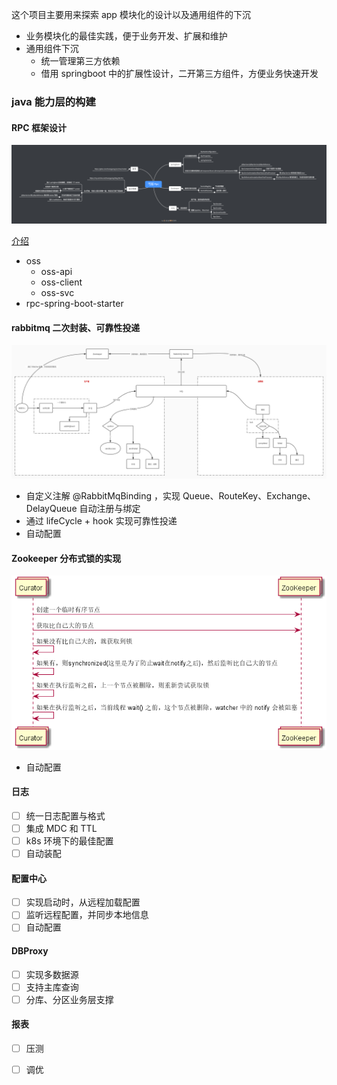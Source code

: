 
这个项目主要用来探索 app 模块化的设计以及通用组件的下沉

* 业务模块化的最佳实践，便于业务开发、扩展和维护
* 通用组件下沉
    * 统一管理第三方依赖
    * 借用 springboot 中的扩展性设计，二开第三方组件，方便业务快速开发


### java 能力层的构建

#### RPC 框架设计

![](/doc/pic/Rpc.png)

[介绍](https://mubu.com/doc/6US5AgtAuT_)

* oss 
    * oss-api
    * oss-client
    * oss-svc
* rpc-spring-boot-starter

#### rabbitmq 二次封装、可靠性投递

![](/doc/pic/MQ_Best_Practices.jpg)

* 自定义注解 @RabbitMqBinding ，实现 Queue、RouteKey、Exchange、DelayQueue 自动注册与绑定
* 通过 lifeCycle + hook 实现可靠性投递
* 自动配置

#### Zookeeper 分布式锁的实现

![](/doc/pic/zk-lock.png)

* 自动配置

#### 日志

* [ ] 统一日志配置与格式
* [ ] 集成 MDC 和 TTL
* [ ] k8s 环境下的最佳配置
* [ ] 自动装配

#### 配置中心

* [ ] 实现启动时，从远程加载配置
* [ ] 监听远程配置，并同步本地信息
* [ ] 自动配置

#### DBProxy

* [ ] 实现多数据源
* [ ] 支持主库查询
* [ ] 分库、分区业务层支撑

#### 报表

* [ ] 压测
* [ ] 调优

    